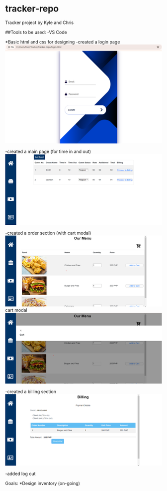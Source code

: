 # tracker-repo

Tracker project by Kyle and Chris

##Tools to be used:
-VS Code 

*Basic html and css for designing
-created a login page 
![alt text](image.png)

-created a main page (for time in and out)
![alt text](image-1.png)

-created a order section (with cart modal)
![alt text](image-2.png)
cart modal
![alt text](image-4.png)

-created a billing section
![alt text](image-3.png)

-added log out

Goals:
*Design inventory (on-going)